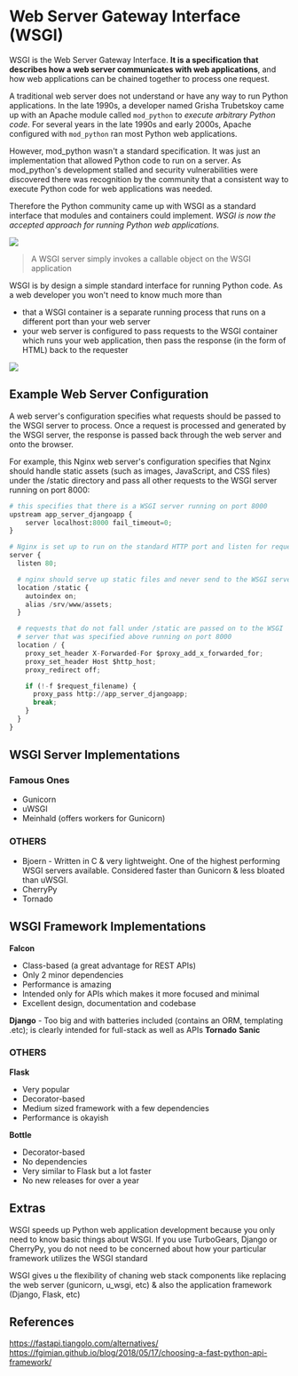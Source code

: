 # Web Server Gateway Interface (WSGI)

WSGI is the Web Server Gateway Interface. **It is a specification that describes how a web server communicates with web applications**, and how web applications can be chained together to process one request.

A traditional web server does not understand or have any way to run Python applications. In the late 1990s, a developer named Grisha Trubetskoy came up with an Apache module called `mod_python` to *execute arbitrary Python code*. For several years in the late 1990s and early 2000s, Apache configured with `mod_python` ran most Python web applications.

However, mod_python wasn't a standard specification. It was just an implementation that allowed Python code to run on a server. As mod_python's development stalled and security vulnerabilities were discovered there was recognition by the community that a consistent way to execute Python code for web applications was needed.

Therefore the Python community came up with WSGI as a standard interface that modules and containers could implement. *WSGI is now the accepted approach for running Python web applications.*

![](https://www.fullstackpython.com/img/visuals/wsgi-interface.png)

> A WSGI server simply invokes a callable object on the WSGI application

WSGI is by design a simple standard interface for running Python code. As a web developer you won't need to know much more than
* that a WSGI container is a separate running process that runs on a different port than your web server
* your web server is configured to pass requests to the WSGI container which runs your web application, then pass the response (in the form of HTML) back to the requester

![](https://www.fullstackpython.com/img/visuals/web-browser-server-wsgi.png)

## Example Web Server Configuration
A web server's configuration specifies what requests should be passed to the WSGI server to process. Once a request is processed and generated by the WSGI server, the response is passed back through the web server and onto the browser.

For example, this Nginx web server's configuration specifies that Nginx should handle static assets (such as images, JavaScript, and CSS files) under the /static directory and pass all other requests to the WSGI server running on port 8000:
```python
# this specifies that there is a WSGI server running on port 8000
upstream app_server_djangoapp {
    server localhost:8000 fail_timeout=0;
}

# Nginx is set up to run on the standard HTTP port and listen for requests
server {
  listen 80;

  # nginx should serve up static files and never send to the WSGI server
  location /static {
    autoindex on;
    alias /srv/www/assets;
  }

  # requests that do not fall under /static are passed on to the WSGI
  # server that was specified above running on port 8000
  location / {
    proxy_set_header X-Forwarded-For $proxy_add_x_forwarded_for;
    proxy_set_header Host $http_host;
    proxy_redirect off;

    if (!-f $request_filename) {
      proxy_pass http://app_server_djangoapp;
      break;
    }
  }
}
```

## WSGI Server Implementations
### Famous Ones
* Gunicorn
* uWSGI
* Meinhald (offers workers for Gunicorn)

### OTHERS
* Bjoern - Written in C & very lightweight. One of the highest performing WSGI servers available. Considered faster than Gunicorn & less bloated than uWSGI.
* CherryPy
* Tornado

## WSGI Framework Implementations
**Falcon**
* Class-based (a great advantage for REST APIs)
* Only 2 minor dependencies
* Performance is amazing
* Intended only for APIs which makes it more focused and minimal
* Excellent design, documentation and codebase

**Django** - Too big and with batteries included (contains an ORM, templating .etc); is clearly intended for full-stack as well as APIs
**Tornado**
**Sanic**

### OTHERS
**Flask**
* Very popular
* Decorator-based  
* Medium sized framework with a few dependencies
* Performance is okayish

**Bottle**
* Decorator-based
* No dependencies
* Very similar to Flask but a lot faster
* No new releases for over a year


## Extras
WSGI speeds up Python web application development because you only need to know basic things about WSGI. If you use TurboGears, Django or CherryPy, you do not need to be concerned about how your particular framework utilizes the WSGI standard

WSGI gives u the flexibility of chaning web stack components like replacing the web server (gunicorn, u_wsgi, etc) & also the application framework (Django, Flask, etc)

## References
https://fastapi.tiangolo.com/alternatives/
https://fgimian.github.io/blog/2018/05/17/choosing-a-fast-python-api-framework/

